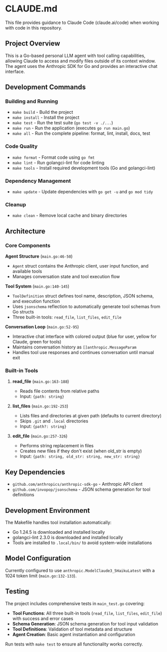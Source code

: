 # CLAUDE.md

This file provides guidance to Claude Code (claude.ai/code) when working with code in this repository.

## Project Overview

This is a Go-based personal LLM agent with tool calling capabilities, allowing Claude to access and modify files outside of its context window. The agent uses the Anthropic SDK for Go and provides an interactive chat interface.

## Development Commands

### Building and Running
- `make build` - Build the project
- `make install` - Install the project 
- `make test` - Run the test suite (`go test -v ./...`)
- `make run` - Run the application (executes `go run main.go`)
- `make all` - Run the complete pipeline: format, lint, install, docs, test

### Code Quality
- `make format` - Format code using `go fmt`
- `make lint` - Run golangci-lint for code linting
- `make tools` - Install required development tools (Go and golangci-lint)

### Dependency Management
- `make update` - Update dependencies with `go get -u` and `go mod tidy`

### Cleanup
- `make clean` - Remove local cache and binary directories

## Architecture

### Core Components

**Agent Structure** (`main.go:46-50`)
- `Agent` struct contains the Anthropic client, user input function, and available tools
- Manages conversation state and tool execution flow

**Tool System** (`main.go:140-145`)
- `ToolDefinition` struct defines tool name, description, JSON schema, and execution function
- Uses `jsonschema` reflection to automatically generate tool schemas from Go structs
- Three built-in tools: `read_file`, `list_files`, `edit_file`

**Conversation Loop** (`main.go:52-95`)
- Interactive chat interface with colored output (blue for user, yellow for Claude, green for tools)
- Maintains conversation history as `[]anthropic.MessageParam`
- Handles tool use responses and continues conversation until manual exit

### Built-in Tools

1. **read_file** (`main.go:163-188`)
   - Reads file contents from relative paths
   - Input: `{path: string}`

2. **list_files** (`main.go:192-253`)
   - Lists files and directories at given path (defaults to current directory)
   - Skips `.git` and `.local` directories
   - Input: `{path?: string}`

3. **edit_file** (`main.go:257-326`)
   - Performs string replacement in files
   - Creates new files if they don't exist (when old_str is empty)
   - Input: `{path: string, old_str: string, new_str: string}`

## Key Dependencies

- `github.com/anthropics/anthropic-sdk-go` - Anthropic API client
- `github.com/invopop/jsonschema` - JSON schema generation for tool definitions

## Development Environment

The Makefile handles tool installation automatically:
- Go 1.24.5 is downloaded and installed locally
- golangci-lint 2.3.0 is downloaded and installed locally
- Tools are installed to `.local/bin/` to avoid system-wide installations

## Model Configuration

Currently configured to use `anthropic.ModelClaude3_5HaikuLatest` with a 1024 token limit (`main.go:132-133`).

## Testing

The project includes comprehensive tests in `main_test.go` covering:
- **Tool Functions**: All three built-in tools (`read_file`, `list_files`, `edit_file`) with success and error cases
- **Schema Generation**: JSON schema generation for tool input validation
- **Tool Definitions**: Validation of tool metadata and structure
- **Agent Creation**: Basic agent instantiation and configuration

Run tests with `make test` to ensure all functionality works correctly.